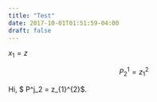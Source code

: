 ```yaml
---
title: "Test"
date: 2017-10-01T01:51:59-04:00
draft: false
---
```


$x_1=z$

$$ P^1_2 = z_{1}^{2}$$

Hi, $ P^j_2 = z_{1}^{2}$.

